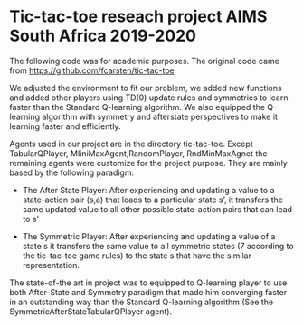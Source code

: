 # Tic-tac-toe reseach project AIMS South Africa 2019-2020

The following code was for academic purposes. The original code came from https://github.com/fcarsten/tic-tac-toe

We adjusted the environment to fit our problem, we added new functions and added other players using TD(0) update  rules  and symmetries  to  learn  faster  than the Standard Q-learning algorithm. We also  equipped the Q-learning algorithm with symmetry and afterstate perspectives to make it learning faster and efficiently.

Agents used in our project are in the directory tic-tac-toe. Except TabularQPlayer, MIiniMaxAgent,RandomPlayer, RndMinMaxAgnet the remaining agents were customize for the project purpose. They are mainly based by the following paradigm: 

- The After State Player: After experiencing and updating a value to a state-action pair (s,a) that leads to a particular state s’, it transfers the same updated value to all other possible state-action pairs that can lead to s’

- The Symmetric Player: After experiencing and updating a value of a state s it transfers the same value to all symmetric states (7 according to the tic-tac-toe game rules) to the state s that have the similar representation.

The state-of-the art in project was to equipped to Q-learning player to use both After-State and Symmetry paradigm that made him converging faster in an outstanding way than the Standard Q-learning algorithm (See the SymmetricAfterStateTabularQPlayer  agent).

